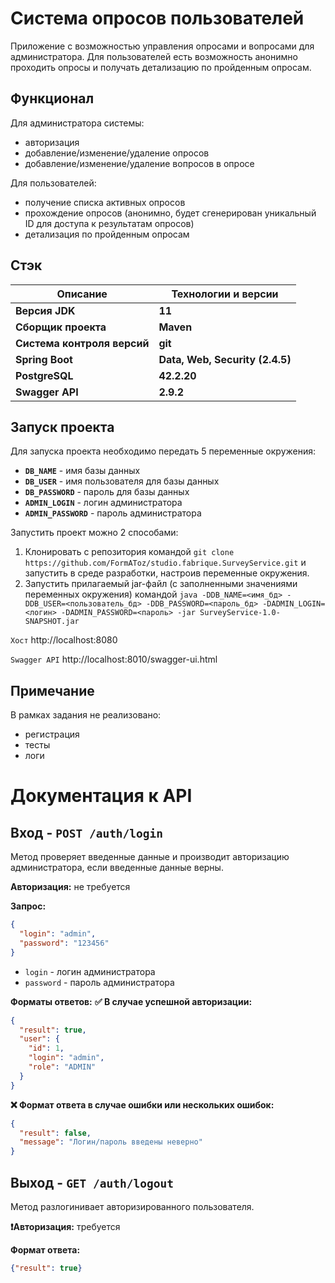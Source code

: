 # Система опросов пользователей

Приложение с возможностью управления опросами и вопросами для администратора. 
Для пользователей есть возможность анонимно проходить опросы и получать детализацию по пройденным опросам. 


## Функционал

Для администратора системы:
-  авторизация
-  добавление/изменение/удаление опросов
-  добавление/изменение/удаление вопросов в опросе

Для пользователей:
-  получение списка активных опросов
-  прохождение опросов (анонимно, будет сгенерирован уникальный ID для доступа к результатам опросов)
-  детализация по пройденным опросам


## Стэк

| **Описание** | **Технологии и версии** |
|---|----|
| **Версия JDK** | **11** |
| **Сборщик проекта** | **Maven**|
| **Система контроля версий** | **git** |
| **Spring Boot** | **Data, Web, Security (2.4.5)** |
| **PostgreSQL** | **42.2.20**|
| **Swagger API** | **2.9.2** |


## Запуск проекта

Для запуска проекта необходимо передать 5 переменные окружения:
-  **```DB_NAME```** - имя базы данных
-  **```DB_USER```** - имя пользователя для базы данных
-  **```DB_PASSWORD```** - пароль для базы данных
-  **```ADMIN_LOGIN```** - логин администратора
-  **```ADMIN_PASSWORD```** - пароль администратора

Запустить проект можно 2 способами:
   1.  Клонировать с репозитория командой ```git clone https://github.com/FormAToz/studio.fabrique.SurveyService.git``` и запустить в среде разработки, настроив переменные окружения.
   2.  Запустить прилагаемый jar-файл (с заполненными значениями переменных окружения) командой ```java -DDB_NAME=<имя_бд> -DDB_USER=<пользователь_бд> -DDB_PASSWORD=<пароль_бд> -DADMIN_LOGIN=<логин> -DADMIN_PASSWORD=<пароль> -jar SurveyService-1.0-SNAPSHOT.jar```

```Хост``` http://localhost:8080

```Swagger API``` http://localhost:8010/swagger-ui.html


## Примечание 

В рамках задания не реализовано:

-  регистрация
-  тесты
-  логи


# Документация к API

## Вход - `POST /auth/login`

Метод проверяет введенные данные и производит авторизацию администратора, если введенные данные верны.

**Авторизация:** не требуется

**Запрос:**

```json
{
  "login": "admin",
  "password": "123456"
}
```

* `login` - логин администратора
* `password` - пароль администратора

**Форматы ответов:**
**✅ В случае успешной авторизации:**

```json
{
  "result": true,
  "user": {
    "id": 1,
    "login": "admin",
    "role": "ADMIN"
  }
}
```

**❌ Формат ответа в случае ошибки или нескольких ошибок:**

```json
{
  "result": false,
  "message": "Логин/пароль введены неверно"
}
```


## Выход - `GET /auth/logout`

Метод разлогинивает авторизированного пользователя.

**❗️Авторизация:** требуется

**Формат ответа:**

```json
{"result": true}
```